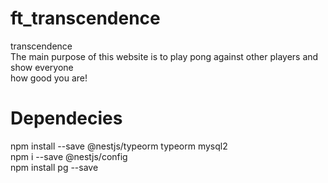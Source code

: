 # ft_transcendence
transcendence<br/>
The main purpose of this website is to play pong against other players and show everyone<br/>
how good you are!<br/>

# Dependecies

npm install --save @nestjs/typeorm typeorm mysql2<br/>
npm i --save @nestjs/config<br/>
npm install pg --save
